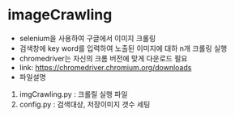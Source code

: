 # imageCrawling

- selenium을 사용하여 구글에서 이미지 크롤링
- 검색창에 key word를 입력하여 노출된 이미지에 대하 n개 크롤링 실행
- chromedriver는 자신의 크롬 버전에 맞게 다운로드 필요
- link: https://chromedriver.chromium.org/downloads
- 파일설명
1) imgCrawling.py : 크롤릴 실행 파일
2) config.py : 검색대상, 저장이미지 갯수 세팅
